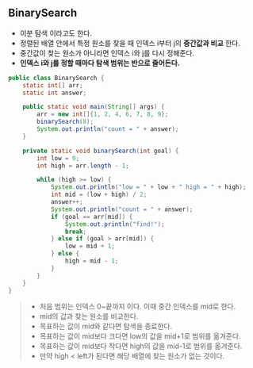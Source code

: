 ## BinarySearch

- 이분 탐색 이라고도 한다.
- 정렬된 배열 안에서 특정 원소를 찾을 때 인덱스 i부터 j의 **중간값과 비교** 한다.
- 중간값이 찾는 원소가 아니라면 인덱스 i와 j를 다시 정해준다.
- **인덱스 i와 j를 정할 때마다 탐색 범위는 반으로 줄어든다.**

```java
public class BinarySearch {
    static int[] arr;
    static int answer;

    public static void main(String[] args) {
        arr = new int[]{1, 2, 4, 6, 7, 8, 9};
        binarySearch(8);
        System.out.println("count = " + answer);
    }

    private static void binarySearch(int goal) {
        int low = 0;
        int high = arr.length - 1;

        while (high >= low) {
            System.out.println("low = " + low + " high = " + high);
            int mid = (low + high) / 2;
            answer++;
            System.out.println("count = " + answer);
            if (goal == arr[mid]) {
                System.out.println("find!");
                break;
            } else if (goal > arr[mid]) {
                low = mid + 1;
            } else {
                high = mid - 1;
            }
        }
    }
}
```

>- 처음 범위는 인덱스 0~끝까지 이다. 이때 중간 인덱스를 mid로 한다.
>- mid의 값과 찾는 원소를 비교한다.
>  - 목표하는 값이 mid와 같다면 탐색을 종료한다.
>  - 목표하는 값이 mid보다 크다면 low의 값을 mid+1로 범위를 옮겨준다.
>  - 목표하는 값이 mid보다 작다면 high의 값을 mid-1로 범위를 옮겨준다.
>  - 만약 high < left가 된다면 해당 배열에 찾는 원소가 없는 것이다.